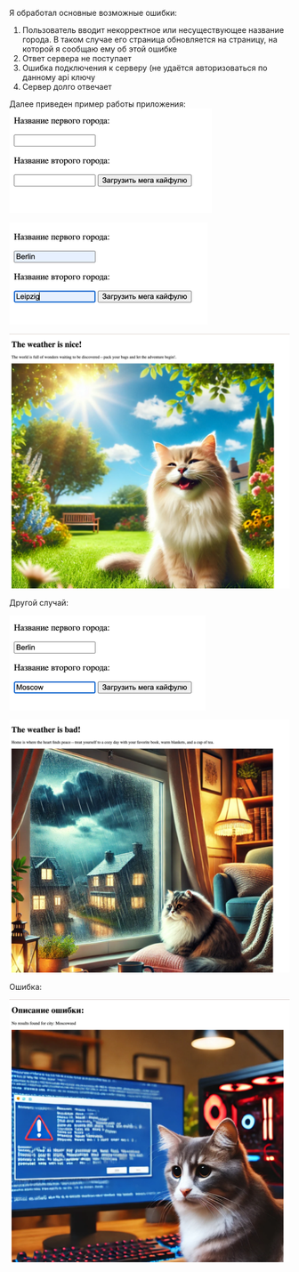 Я обработал основные возможные ошибки:
1) Пользователь вводит некорректное или несуществующее название
города. В таком случае его страница обновляется на страницу,
на которой я сообщаю ему об этой ошибке
2) Ответ сервера не поступает
3) Ошибка подключения к серверу (не удаётся авторизоваться
по данному api ключу
4) Сервер долго отвечает

Далее приведен пример работы приложения:
![img_1.png](img_1.png)

![img_2.png](img_2.png)

![img_3.png](img_3.png)

Другой случай:

![img_4.png](img_4.png)

![img_5.png](img_5.png)

Ошибка:

![img_6.png](img_6.png)